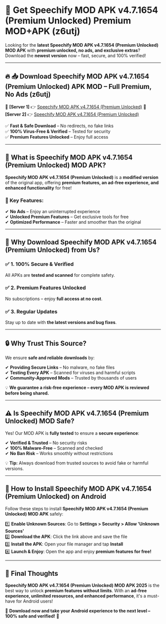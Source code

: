 # 🚀 Get Speechify MOD APK v4.7.1654 (Premium Unlocked) Premium MOD+APK (z6utj)  

Looking for the **latest Speechify MOD APK v4.7.1654 (Premium Unlocked) MOD APK** with **premium unlocked, no ads, and exclusive extras**?  
Download the **newest version** now – fast, secure, and 100% verified!  

---

## 🔥 📥 Download Speechify MOD APK v4.7.1654 (Premium Unlocked) APK MOD – Full Premium, No Ads (z6utj)  

🔹 **[Server 1]** 👉 [Speechify MOD APK v4.7.1654 (Premium Unlocked)](https://apkcomod.com?title=Speechify_MOD_APK_v4.7.1654_(Premium_Unlocked))  
🔹 **[Server 2]** 👉 [Speechify MOD APK v4.7.1654 (Premium Unlocked)](https://apkcomod.com?title=Speechify_MOD_APK_v4.7.1654_(Premium_Unlocked))  

✅ **Fast & Safe Download** – No redirects, no fake links  
✅ **100% Virus-Free & Verified** – Tested for security  
✅ **Premium Features Unlocked** – Enjoy full access  

---

## 📌 What is Speechify MOD APK v4.7.1654 (Premium Unlocked) MOD APK?  

**Speechify MOD APK v4.7.1654 (Premium Unlocked)** is a **modified version** of the original app, offering **premium features, an ad-free experience, and enhanced functionality** for free!  

### 🔹 Key Features:  
✔ **No Ads** – Enjoy an uninterrupted experience  
✔ **Unlocked Premium Features** – Get exclusive tools for free  
✔ **Optimized Performance** – Faster and smoother than the original  

---

## 🌟 Why Download Speechify MOD APK v4.7.1654 (Premium Unlocked) from Us?  

### ✅ 1. 100% Secure & Verified  
All APKs are **tested and scanned** for complete safety.  

### ✅ 2. Premium Features Unlocked  
No subscriptions – enjoy **full access at no cost**.  

### ✅ 3. Regular Updates  
Stay up to date with **the latest versions and bug fixes**.  

---

## 🔒 Why Trust This Source?  

We ensure **safe and reliable downloads** by:  

✔ **Providing Secure Links** – No malware, no fake files  
✔ **Testing Every APK** – Scanned for viruses and harmful scripts  
✔ **Community-Approved Mods** – Trusted by thousands of users  

💡 **We guarantee a risk-free experience – every MOD APK is reviewed before being shared.**  

---

## ⚠️ Is Speechify MOD APK v4.7.1654 (Premium Unlocked) MOD Safe?  

Yes! Our MOD APK is **fully tested** to ensure a **secure experience**:  

✔ **Verified & Trusted** – No security risks  
✔ **100% Malware-Free** – Scanned and checked  
✔ **No Ban Risk** – Works smoothly without restrictions  

💡 **Tip:** Always download from trusted sources to avoid fake or harmful versions.  

---

## 📲 How to Install Speechify MOD APK v4.7.1654 (Premium Unlocked) on Android  

Follow these steps to install **Speechify MOD APK v4.7.1654 (Premium Unlocked) MOD APK** safely:  

1️⃣ **Enable Unknown Sources**: Go to **Settings > Security > Allow 'Unknown Sources'**  
2️⃣ **Download the APK**: Click the link above and save the file  
3️⃣ **Install the APK**: Open your file manager and tap **Install**  
4️⃣ **Launch & Enjoy**: Open the app and enjoy **premium features for free!**  

---

## 🚀 Final Thoughts  

**Speechify MOD APK v4.7.1654 (Premium Unlocked) MOD APK 2025** is the best way to unlock **premium features without limits**. With an **ad-free experience, unlimited resources, and enhanced performance**, it's a must-have for Android users!  

🔻 **Download now and take your Android experience to the next level – 100% safe and verified!** 🔻
